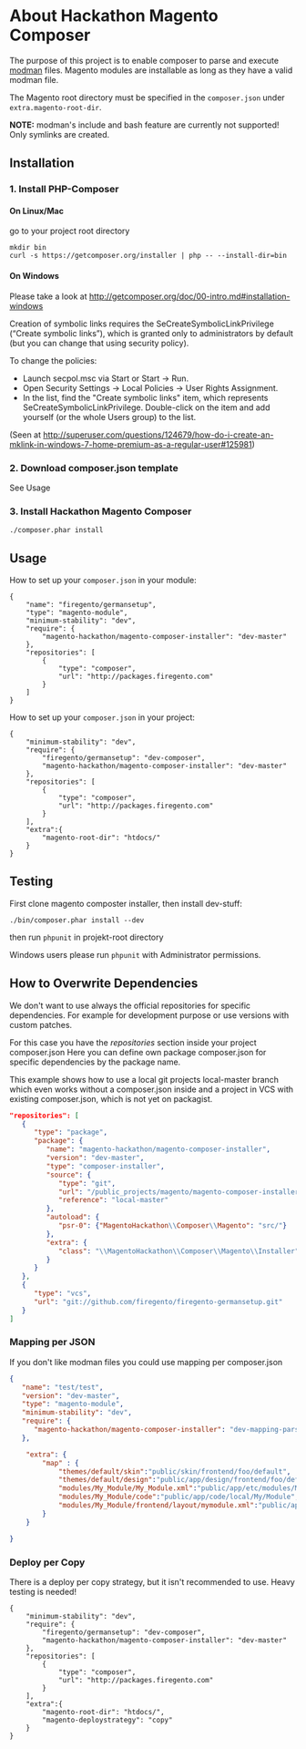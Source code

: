 # About Hackathon Magento Composer

The purpose of this project is to enable composer to parse and execute
[modman](https://github.com/colinmollenhour/modman) files.
Magento modules are installable as long as they have a valid modman file.

The Magento root directory must be specified in the ```composer.json``` under ```extra.magento-root-dir```.

**NOTE:** modman's include and bash feature are currently not supported! Only
symlinks are created.


## Installation

### 1. Install PHP-Composer

#### On Linux/Mac

go to your project root directory

```
mkdir bin
curl -s https://getcomposer.org/installer | php -- --install-dir=bin
```

#### On Windows
Please take a look at http://getcomposer.org/doc/00-intro.md#installation-windows

Creation of symbolic links requires the SeCreateSymbolicLinkPrivilege (“Create symbolic links”), which is granted only to administrators by default (but you can change that using security policy).

To change the policies:
- Launch secpol.msc via Start or Start → Run.
- Open Security Settings → Local Policies → User Rights Assignment.
- In the list, find the "Create symbolic links" item, which represents SeCreateSymbolicLinkPrivilege.
    Double-click on the item and add yourself (or the whole Users group) to the list.

(Seen at http://superuser.com/questions/124679/how-do-i-create-an-mklink-in-windows-7-home-premium-as-a-regular-user#125981)


### 2. Download composer.json template

See Usage

### 3. Install Hackathon Magento Composer

```
./composer.phar install
```



## Usage

How to set up your ```composer.json``` in your module:

```
{
    "name": "firegento/germansetup",
    "type": "magento-module",
    "minimum-stability": "dev",
    "require": {
        "magento-hackathon/magento-composer-installer": "dev-master"
    },
    "repositories": [
        {
            "type": "composer",
            "url": "http://packages.firegento.com"
        }
    ]
}
```

How to set up your ```composer.json``` in your project:

```
{
    "minimum-stability": "dev",
    "require": {
        "firegento/germansetup": "dev-composer",
        "magento-hackathon/magento-composer-installer": "dev-master"
    },
    "repositories": [
        {
            "type": "composer",
            "url": "http://packages.firegento.com"
        }
    ],
    "extra":{
        "magento-root-dir": "htdocs/"
    }
}
```



## Testing

First clone magento composter installer, then install dev-stuff:

```
./bin/composer.phar install --dev
```

then run ```phpunit``` in projekt-root directory

Windows users please run ```phpunit``` with Administrator permissions.

## How to Overwrite Dependencies

We don't want to use always the official repositories for specific dependencies.
For example for development purpose or use versions with custom patches.

For this case you have the _repositories_ section inside your project composer.json
Here you can define own package composer.json for specific dependencies by the package name.

This example shows how to use a local git projects local-master branch which even works without a composer.json inside
and a project in VCS with existing composer.json, which is not yet on packagist.

```json
"repositories": [
   {
      "type": "package",
      "package": {
         "name": "magento-hackathon/magento-composer-installer",
         "version": "dev-master",
         "type": "composer-installer",
         "source": {
            "type": "git",
            "url": "/public_projects/magento/magento-composer-installer/",
            "reference": "local-master"
         },
         "autoload": {
            "psr-0": {"MagentoHackathon\\Composer\\Magento": "src/"}
         },
         "extra": {
            "class": "\\MagentoHackathon\\Composer\\Magento\\Installer"
         }
      }
   },
   {
      "type": "vcs",
      "url": "git://github.com/firegento/firegento-germansetup.git"
   }
]
```
### Mapping per JSON
If you don't like modman files you could use mapping per composer.json

```json
{
   "name": "test/test",
   "version": "dev-master",
   "type": "magento-module",
   "minimum-stability": "dev",
   "require": {
      "magento-hackathon/magento-composer-installer": "dev-mapping-parser"
   },

    "extra": {
        "map" : {
            "themes/default/skin":"public/skin/frontend/foo/default",
            "themes/default/design":"public/app/design/frontend/foo/default",
            "modules/My_Module/My_Module.xml":"public/app/etc/modules/My_Module.xml",
            "modules/My_Module/code":"public/app/code/local/My/Module",
            "modules/My_Module/frontend/layout/mymodule.xml":"public/app/design/frontend/base/default/layout/mymodule.xml"
        }
    }

}
```
### Deploy per Copy

There is a deploy per copy strategy, but it isn't recommended to use. Heavy testing is needed!

```
{
    "minimum-stability": "dev",
    "require": {
        "firegento/germansetup": "dev-composer",
        "magento-hackathon/magento-composer-installer": "dev-master"
    },
    "repositories": [
        {
            "type": "composer",
            "url": "http://packages.firegento.com"
        }
    ],
    "extra":{
        "magento-root-dir": "htdocs/",
        "magento-deploystrategy": "copy"
    }
}
```